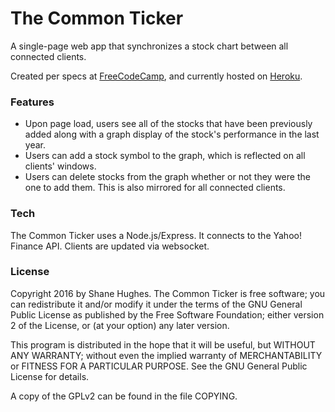# The Common Ticker

A single-page web app that synchronizes a stock chart between all connected
clients.

Created per specs at [FreeCodeCamp], and currently hosted on [Heroku].

### Features

- Upon page load, users see all of the stocks that have been previously added
  along with a graph display of the stock's performance in the last year.
- Users can add a stock symbol to the graph, which is reflected on all clients'
  windows.
- Users can delete stocks from the graph whether or not they were the one to
  add them.  This is also mirrored for all connected clients.

### Tech

The Common Ticker uses a Node.js/Express. It connects
to the Yahoo! Finance API. Clients are updated via websocket.

### License

Copyright 2016 by Shane Hughes. The Common Ticker is free software; you can
redistribute it and/or modify it under the terms of the GNU General Public
License as published by the Free Software Foundation; either version 2 of the
License, or (at your option) any later version.

This program is distributed in the hope that it will be useful, but WITHOUT ANY
WARRANTY; without even the implied warranty of MERCHANTABILITY or FITNESS FOR A
PARTICULAR PURPOSE. See the GNU General Public License for details.

A copy of the GPLv2 can be found in the file COPYING.

[FreeCodeCamp]: <https://www.freecodecamp.com/challenges/chart-the-stock-market>
[Heroku]: <https://common-ticker.herokuapp.com/>
